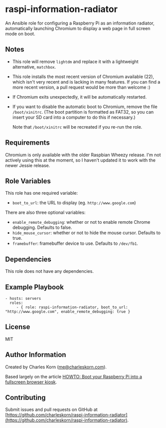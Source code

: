 raspi-information-radiator
==========================

An Ansible role for configuring a Raspberry Pi as an information radiator, automatically launching Chromium to display a web page in full screen mode on boot.

Notes
------------

* This role will remove `lightdm` and replace it with a lightweight alternative, `matchbox`.

* This role installs the most recent version of Chromium available (22), which isn't very recent and is lacking in many features. If you can find a more recent version, a pull request would be more than welcome :)

* If Chromium exits unexpectedly, it will be automatically restarted.

* If you want to disable the automatic boot to Chromium, remove the file `/boot/xinitrc`. (The boot partition is formatted as FAT32, so you can insert your SD card into a computer to do this if necessary.)

  Note that `/boot/xinitrc` will be recreated if you re-run the role.

Requirements
------------

Chromium is only available with the older Raspbian Wheezy release. 
I'm not actively using this at the moment, so I haven't updated it to work with the newer Jessie release.

Role Variables
--------------

This role has one required variable:

* `boot_to_url`: the URL to display (eg. `http://www.google.com`)

There are also three optional variables:

* `enable_remote_debugging`: whether or not to enable remote Chrome debugging. Defaults to false.
* `hide_mouse_cursor`: whether or not to hide the mouse cursor. Defaults to true.
* `framebuffer`: framebuffer device to use. Defaults to `/dev/fb1`.

Dependencies
------------

This role does not have any dependencies.

Example Playbook
----------------

    - hosts: servers
      roles:
         - { role: raspi-information-radiator, boot_to_url: "http://www.google.com", enable_remote_debugging: true }

License
-------

MIT

Author Information
------------------

Created by Charles Korn ([me@charleskorn.com](me@charleskorn.com)).

Based largely on the article [HOWTO: Boot your Raspberry Pi into a fullscreen browser kiosk](http://blogs.wcode.org/2013/09/howto-boot-your-raspberry-pi-into-a-fullscreen-browser-kiosk/).

Contributing
------------

Submit issues and pull requests on GitHub at [https://github.com/charleskorn/raspi-information-radiator](https://github.com/charleskorn/raspi-information-radiator).
